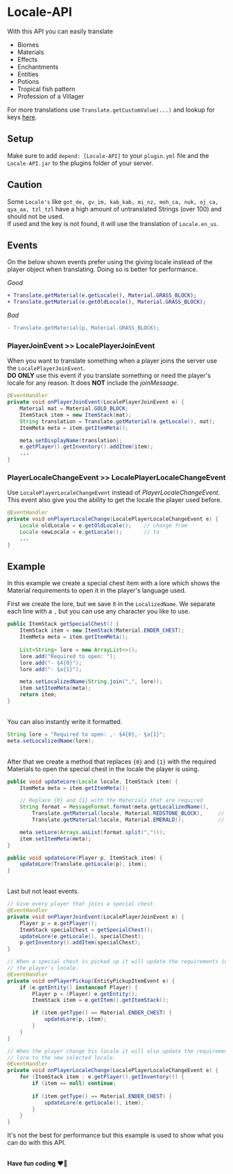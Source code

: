 # Locale-API

With this API you can easily translate
<ul>
    <li>Biomes</li>
    <li>Materials</li>
    <li>Effects</li>
    <li>Enchantments</li>
    <li>Entities</li>
    <li>Potions</li>
    <li>Tropical fish pattern</li>
    <li>Profession of a Villager</li>
</ul>

For more translations use ``Translate.getCustomValue(...)`` and lookup for keys
<a href="https://github.com/Unp1xelt/Locale-API/blob/master/src/main/resources/lang/en_us.json">here</a>.


## Setup

Make sure to add ``depend: [Locale-API]`` to your ``plugin.yml`` file and the 
``Locale-API.jar`` to the plugins folder of your server.


## Caution

Some ``Locale's`` like ``got_de, gv_im, kab_kab, mi_nz, moh_ca, nuk, oj_ca, qya_aa, tzl_tzl`` 
have a high amount of untranslated Strings (over 100) and should not be used.<br>
If used and the key is not found, it will use the translation of ``Locale.en_us``. 

## Events

<p>On the below shown events prefer using the giving locale instead of the player
object when translating. Doing so is better for performance.
</p>

_Good_
```diff
+ Translate.getMaterial(e.getLocale(), Material.GRASS_BLOCK);
+ Translate.getMaterial(e.getOldLocale(), Material.GRASS_BLOCK);
```
<p></p>

_Bad_
```diff
- Translate.getMaterial(p, Material.GRASS_BLOCK);
```

### PlayerJoinEvent >> LocalePlayerJoinEvent

When you want to translate something when a player joins the server use the 
``LocalePlayerJoinEvent``. 
<br>
**DO ONLY** use this event if you translate something or need the player's 
locale for any reason. It does **NOT** include the _joinMessage_.
```java
@EventHandler
private void onPlayerJoinEvent(LocalePlayerJoinEvent e) {
    Material mat = Material.GOLD_BLOCK;
    ItemStack item = new ItemStack(mat);
    String translation = Translate.getMaterial(e.getLocale(), mat);
    ItemMeta meta = item.getItemMeta();

    meta.setDisplayName(translation);
    e.getPlayer().getInventory().addItem(item);
    ...
}
```

### PlayerLocaleChangeEvent >> LocalePlayerLocaleChangeEvent

Use ``LocalePlayerLocaleChangeEvent`` instead of _PlayerLocaleChangeEvent_. <br>
This event also give you the ability to get the locale the player used before.
```java
@EventHandler
private void onPlayerLocaleChange(LocalePlayerLocaleChangeEvent e) {
    Locale oldLocale = e.getOldLocale();    // change from
    Locale newLocale = e.getLocale();       // to 
    ...
}
```


## Example

In this example we create a special chest item with a lore which shows the 
Material requirements to open it in the player's language used.

First we create the lore, but we save it in the ``LocalizedName``.
We separate each line with a ``,`` but you can use any character you like to use.
```java
public ItemStack getSpecialChest() {
    ItemStack item = new ItemStack(Material.ENDER_CHEST);
    ItemMeta meta = item.getItemMeta();
    
    List<String> lore = new ArrayList<>();
    lore.add("Required to open: ");
    lore.add("- §4{0}");
    lore.add("- §a{1}");

    meta.setLocalizedName(String.join(",", lore));
    item.setItemMeta(meta);
    return item;
}
```

<br>You can also instantly write it formatted.
```java
String lore = "Required to open: ,- $4{0},- §a{1}";
meta.setLocalizedName(lore);
```

<br>After that we create a method that replaces ``{0}`` and ``{1}`` with the
required Materials to open the special chest in the locale the player is using.
```java
public void updateLore(Locale locale, ItemStack item) {
    ItemMeta meta = item.getItemMeta();

    // Replace {0} and {1} with the Materials that are required
    String format = MessageFormat.format(meta.getLocalizedName(),
        Translate.getMaterial(locale, Material.REDSTONE_BLOCK),     // {0} 
        Translate.getMaterial(locale, Material.EMERALD));           // {1}

    meta.setLore(Arrays.asList(format.split(",")));
    item.setItemMeta(meta);
}

public void updateLore(Player p, ItemStack item) {
    updateLore(Translate.getLocale(p), item);
}
```

<br>Last but not least events.
```java
// Give every player that joins a special chest.
@EventHandler
private void onPlayerJoinEvent(LocalePlayerJoinEvent e) {
    Player p = e.getPlayer();
    ItemStack specialChest = getSpecialChest();
    updateLore(e.getLocale(), specialChest);
    p.getInventory().addItem(specialChest);
}

// When a special chest is picked up it will update the requirements in the lore to
// the player's locale.
@EventHandler
private void onPlayerPickup(EntityPickupItemEvent e) {
    if (e.getEntity() instanceof Player) {
        Player p = (Player) e.getEntity();
        ItemStack item = e.getItem().getItemStack();

        if (item.getType() == Material.ENDER_CHEST) {
            updateLore(p, item);
        }
    }
}

// When the player change his locale it will also update the requirements in the 
// lore to the new selected locale.
@EventHandler
private void onPlayerLocaleChange(LocalePlayerLocaleChangeEvent e) {
    for (ItemStack item : e.getPlayer().getInventory()) {
        if (item == null) continue;
        
        if (item.getType() == Material.ENDER_CHEST) {
            updateLore(e.getLocale(), item);
        }
    }
}
```
It's not the best for performance but this example is used to show what you can
do with this API.

<br>**Have fun coding** :heart::fox_face:
